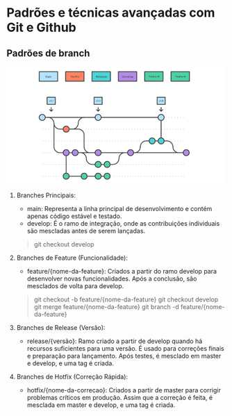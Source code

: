 # Padrões e técnicas avançadas com Git e Github
## Padrões de branch
![](https://github.com/PedroGuilhermeSilv/full-cycle/blob/main/aulas/git-github/img/gitflow.png)

1. Branches Principais:
    - main: Representa a linha principal de desenvolvimento e contém apenas código estável e testado.
    - develop: É o ramo de integração, onde as contribuições individuais são mescladas antes de serem lançadas.
    > git checkout develop

2. Branches de Feature (Funcionalidade):
    - feature/{nome-da-feature}: Criados a partir do ramo develop para desenvolver novas funcionalidades. Após a conclusão, são mesclados de volta para develop.
    > git checkout -b feature/{nome-da-feature}
    > git checkout develop
    > git merge feature/{nome-da-feature}
    > git branch -d feature/{nome-da-feature}


3. Branches de Release (Versão):
    - release/{versão}: Ramo criado a partir de develop quando há recursos suficientes para uma versão. É usado para correções finais e preparação para lançamento. Após testes, é mesclado em master e develop, e uma tag é criada.
                
4. Branches de Hotfix (Correção Rápida):
    - hotfix/{nome-da-correcao}: Criados a partir de master para corrigir problemas críticos em produção. Assim que a correção é feita, é mesclada em master e develop, e uma tag é criada.


